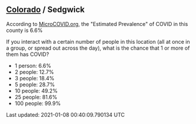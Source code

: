 
## [Colorado](/united-states/colorado) / Sedgwick

According to [MicroCOVID.org](http://microcovid.org),
the "Estimated Prevalence" of COVID in this county is 6.6%

If you interact with a certain number of people in this location
(all at once in a group, or spread out across the day), what is the chance that
1 or more of them has COVID?

- 1 person: 6.6%
- 2 people: 12.7%
- 3 people: 18.4%
- 5 people: 28.7%
- 10 people: 49.2%
- 25 people: 81.6%
- 100 people: 99.9%

Last updated: 2021-01-08 00:40:09.790134 UTC

